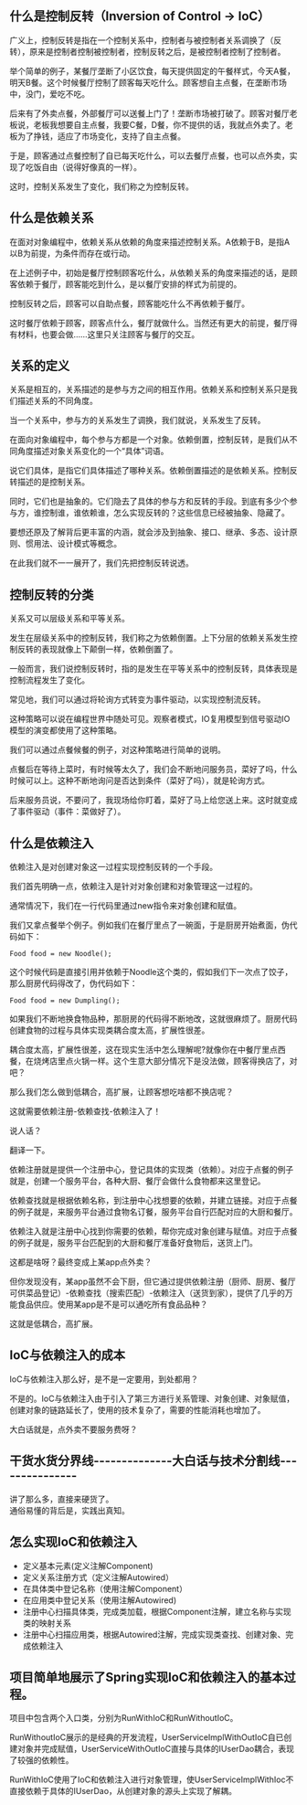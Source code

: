 ## 什么是控制反转（Inversion of Control -> IoC）

广义上，控制反转是指在一个控制关系中，控制者与被控制者关系调换了（反转），原来是控制者控制被控制者，控制反转之后，是被控制者控制了控制者。  

举个简单的例子，某餐厅垄断了小区饮食，每天提供固定的午餐样式，今天A餐，明天B餐。这个时候餐厅控制了顾客每天吃什么。顾客想自主点餐，在垄断市场中，没门，爱吃不吃。  

后来有了外卖点餐，外部餐厅可以送餐上门了！垄断市场被打破了。顾客对餐厅老板说，老板我想要自主点餐，我要C餐，D餐，你不提供的话，我就点外卖了。老板为了挣钱，适应了市场变化，支持了自主点餐。  

于是，顾客通过点餐控制了自已每天吃什么，可以去餐厅点餐，也可以点外卖，实现了吃饭自由（说得好像真的一样）。  

这时，控制关系发生了变化，我们称之为控制反转。

## 什么是依赖关系

在面对对象编程中，依赖关系从依赖的角度来描述控制关系。A依赖于B，是指A以B为前提，为条件而存在或行动。  

在上述例子中，初始是餐厅控制顾客吃什么，从依赖关系的角度来描述的话，是顾客依赖于餐厅，顾客能吃到什么，是以餐厅安排的样式为前提的。  

控制反转之后，顾客可以自助点餐，顾客能吃什么不再依赖于餐厅。  

这时餐厅依赖于顾客，顾客点什么，餐厅就做什么。当然还有更大的前提，餐厅得有材料，也要会做……这里只关注顾客与餐厅的交互。 

## 关系的定义

关系是相互的，关系描述的是参与方之间的相互作用。依赖关系和控制关系只是我们描述关系的不同角度。  

当一个关系中，参与方的关系发生了调换，我们就说，关系发生了反转。  

在面向对象编程中，每个参与方都是一个对象。依赖倒置，控制反转，是我们从不同角度描述对象关系变化的一个“具体”词语。  

说它们具体，是指它们具体描述了哪种关系。依赖倒置描述的是依赖关系。控制反转描述的是控制关系。  

同时，它们也是抽象的。它们隐去了具体的参与方和反转的手段。到底有多少个参与方，谁控制谁，谁依赖谁，怎么实现反转的？这些信息已经被抽象、隐藏了。  

要想还原及了解背后更丰富的内涵，就会涉及到抽象、接口、继承、多态、设计原则、惯用法、设计模式等概念。  

在此我们就不一一展开了，我们先把控制反转说透。  


## 控制反转的分类

关系又可以层级关系和平等关系。  

发生在层级关系中的控制反转，我们称之为依赖倒置。上下分层的依赖关系发生控制反转的表现就像上下颠倒一样，依赖倒置了。  

一般而言，我们说控制反转时，指的是发生在平等关系中的控制反转，具体表现是控制流程发生了变化。  

常见地，我们可以通过将轮询方式转变为事件驱动，以实现控制流反转。  

这种策略可以说在编程世界中随处可见。观察者模式，IO复用模型到信号驱动IO模型的演变都使用了这种策略。  

我们可以通过点餐候餐的例子，对这种策略进行简单的说明。  

点餐后在等待上菜时，有时候等太久了，我们会不断地问服务员，菜好了吗，什么时候可以上。这种不断地询问是否达到条件（菜好了吗），就是轮询方式。  

后来服务员说，不要问了，我现场给你盯着，菜好了马上给您送上来。这时就变成了事件驱动（事件：菜做好了）。  


## 什么是依赖注入

依赖注入是对创建对象这一过程实现控制反转的一个手段。  

我们首先明确一点，依赖注入是针对对象创建和对象管理这一过程的。  

通常情况下，我们在一行代码里通过new指令来对象创建和赋值。  

我们又拿点餐举个例子。例如我们在餐厅里点了一碗面，于是厨房开始煮面，伪代码如下：
```
Food food = new Noodle();
```
这个时候代码是直接引用并依赖于Noodle这个类的，假如我们下一次点了饺子，那么厨房代码得改了，伪代码如下：
```
Food food = new Dumpling();
```
如果我们不断地换食物品种，那厨房的代码得不断地改，这就很麻烦了。厨房代码创建食物的过程与具体实现类耦合度太高，扩展性很差。

耦合度太高，扩展性很差，这在现实生活中怎么理解呢?就像你在中餐厅里点西餐，在烧烤店里点火锅一样。这个生意大部分情况下是没法做，顾客得换店了，对吧？

那么我们怎么做到低耦合，高扩展，让顾客想吃啥都不换店呢？

这就需要依赖注册-依赖查找-依赖注入了！

说人话？

翻译一下。  

依赖注册就是提供一个注册中心，登记具体的实现类（依赖）。对应于点餐的例子就是，创建一个服务平台，各种大厨、餐厅会做什么食物都来这里登记。

依赖查找就是根据依赖名称，到注册中心找想要的依赖，并建立链接。对应于点餐的例子就是，来服务平台通过食物名订餐，服务平台自行匹配对应的大厨和餐厅。

依赖注入就是注册中心找到你需要的依赖，帮你完成对象创建与赋值。对应于点餐的例子就是，服务平台匹配到的大厨和餐厅准备好食物后，送货上门。

这都是啥呀？最终变成上某app点外卖？

但你发现没有，某app虽然不会下厨，但它通过提供依赖注册（厨师、厨房、餐厅可供菜品登记）-依赖查找（搜索匹配）-依赖注入（送货到家），提供了几乎的万能食品供应。使用某app是不是可以通吃所有食品品种？

这就是低耦合，高扩展。

## IoC与依赖注入的成本
IoC与依赖注入那么好，是不是一定要用，到处都用？  

不是的。IoC与依赖注入由于引入了第三方进行关系管理、对象创建、对象赋值，创建对象的链路延长了，使用的技术复杂了，需要的性能消耗也增加了。

大白话就是，点外卖不要服务费呀？

## 干货水货分界线--------------大白话与技术分割线---------------
讲了那么多，直接来硬货了。  
通俗易懂的背后是，实践出真知。 

## 怎么实现IoC和依赖注入
* 定义基本元素(定义注解Component)  
* 定义关系注册方式（定义注解Autowired）  
* 在具体类中登记名称（使用注解Component）
* 在应用类中登记关系（使用注解Autowired)
* 注册中心扫描具体类，完成类加载，根据Component注解，建立名称与实现类的映射关系
* 注册中心扫描应用类，根据Autowired注解，完成实现类查找、创建对象、完成依赖注入


## 项目简单地展示了Spring实现IoC和依赖注入的基本过程。

项目中包含两个入口类，分别为RunWithIoC和RunWithoutIoC。  

RunWithoutIoC展示的是经典的开发流程，UserServiceImplWithOutIoC自已创建对象并完成赋值，UserServiceWithOutIoC直接与具体的IUserDao耦合，表现了较强的依赖性。  

RunWithIoC使用了IoC和依赖注入进行对象管理，使UserServiceImplWithIoc不直接依赖于具体的IUserDao，从创建对象的源头上实现了解耦。  
